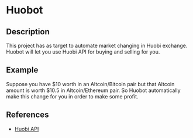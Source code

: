# Huobot
## Description
This project has as target to automate market changing in Huobi exchange. 
Huobot will let you use Huobi API for buying and selling for you.  


## Example
Suppose you have $10 worth in an Altcoin/Bitcoin pair but that Altcoin amount is worth $10.5 in Altcoin/Ethereum pair. So Huobot automatically make this change for you in order to make some profit.

## References

* [Huobi API](https://github.com/huobiapi)   

